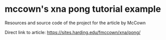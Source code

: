 # mccown's xna pong tutorial example
Resources and source code of the project for the article by McCown

Direct link to article: https://sites.harding.edu/fmccown/xna/pong/
